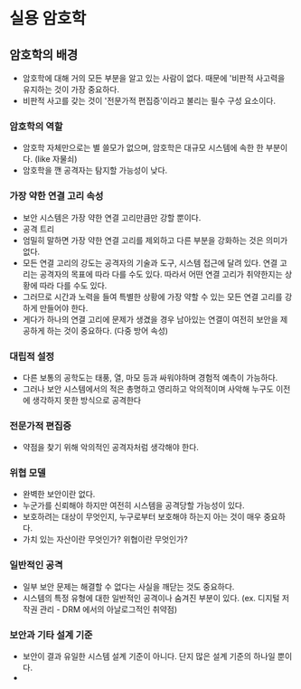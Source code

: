 # 실용 암호학
## 암호학의 배경
- 암호학에 대해 거의 모든 부분을 알고 있는 사람이 없다. 때문에 '비판적 사고력을 유지하는 것이 가장 중요하다.
- 비판적 사고를 갖는 것이 '전문가적 편집증'이라고 불리는 필수 구성 요소이다.
### 암호학의 역할
- 암호학 자체만으로는 별 쓸모가 없으며, 암호학은 대규모 시스템에 속한 한 부분이다. (like 자물쇠)
- 암호학을 깬 공격자는 탐지할 가능성이 낮다.
### 가장 약한 연결 고리 속성
- 보안 시스템은 가장 약한 연결 고리만큼만 강할 뿐이다.
- 공격 트리
- 엄밀히 말하면 가장 약한 연결 고리를 제외하고 다른 부분을 강화하는 것은 의미가 없다.
- 모든 연결 고리의 강도는 공격자의 기술과 도구, 시스템 접근에 달려 있다. 연결 고리는 공격자의 목표에 따라 다를 수도 있다. 따라서 어떤 연결 고리가 취약한지는 상황에 따라 다를 수도 있다.
- 그러므로 시간과 노력을 들여 특별한 상황에 가장 약할 수 있는 모든 연결 고리를 강하게 만들어야 한다.
- 게다가 하나의 연결 고리에 문제가 생겼을 경우 남아있는 연결이 여전히 보안을 제공하게 하는 것이 중요하다. (다중 방어 속성)
### 대립적 설정
- 다른 보통의 공학도는 태풍, 열, 마모 등과 싸워야하며 경험적 예측이 가능하다.
- 그러나 보안 시스템에서의 적은 총명하고 영리하고 악의적이며 사악해 누구도 이전에 생각하지 못한 방식으로 공격한다
### 전문가적 편집증
- 약점을 찾기 위해 악의적인 공격자처럼 생각해야 한다.
### 위협 모델
- 완벽한 보안이란 없다.
- 누군가를 신뢰해야 하지만 여전히 시스템을 공격당할 가능성이 있다.
- 보호하려는 대상이 무엇인지, 누구로부터 보호해야 하는지 아는 것이 매우 중요하다.
- 가치 있는 자산이란 무엇인가? 위협이란 무엇인가?
### 일반적인 공격
- 일부 보안 문제는 해결할 수 없다는 사실을 깨닫는 것도 중요하다.
- 시스템의 특정 유형에 대한 일반적인 공격이나 숨겨진 부분이 있다. (ex. 디지털 저작권 관리 - DRM 에서의 아날로그적인 취약점)
### 보안과 기타 설계 기준
- 보안이 결과 유일한 시스템 설계 기준이 아니다. 단지 많은 설계 기준의 하나일 뿐이다.
- 
